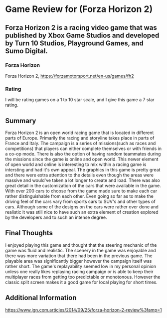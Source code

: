 # Game Review for (Forza Horizon 2)

## Forza Horizon 2 is a racing video game that was published by Xbox Game Studios and developed by Turn 10 Studios, Playground Games, and Sumo Digital.

### Forza Horizon

Forza Horizon 2, https://forzamotorsport.net/en-us/games/fh2

### Rating

I will be rating games on a 1 to 10 star scale, and I give this game a 7 star rating.

## Summary

Forza Horizon 2 is an open world racing game that is located in different parts of Europe. Primarily the racing and storyline takes place in parts of France and Italy. The campaign is a series of missions(such as races and competitions) that players can either complete themselves or with friends in a co-op mode. There is also the option of having random teammates during the missions since the game is online and open world. This newer element of open world and online is interesting to mix within a racing game is intersting and had it's own appeal.
The graphics in this game is pretty great and there were extra attention to the details even though the areas were massive and would've taken a lot longer to create and load. There was also great detail in the customization of the cars that were available in the game. With over 200 cars to choose from the game made sure to make each car rather distinguishable from each other. Even going so far as to make the driving feel of the cars vary from sports cars to SUV's and other types of cars. Although some of the designs on the cars were rather over done and realistic it was still nice to have such an extra element of creation explored by the developers and to such an intense degree.


## Final Thoughts

I enjoyed playing this game and thought that the steering mechanic of the game was fluid and realistic. The scenery in the game was enjoyable and there was more variation that there had been in the previous game. The playable area was significantly bigger however the campaign itself was rather short. The game's replayability seemed low in my personal opinion unless one really likes replaying racing campaign or is able to keep their multiplayer races from getting too predictable or monotonous. However the classic split screen makes it a good game for local playing for short times.

## Additional Information

https://www.ign.com.articles/2014/09/25/forza-horizon-2-review%3famp=1

